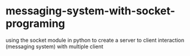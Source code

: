 # messaging-system-with-socket-programing
using the socket module in python to create a server to client interaction (messaging system) with multiple client
